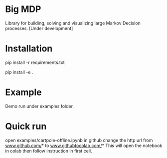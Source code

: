 # Big MDP

Library for building, solving and visualizing large Markov Decision processes. [Under development] 

# Installation 

pip install -r requirements.txt

pip install -e . 


# Example
Demo run under examples folder. 

# Quick run
open examples/cartpole-offline.ipynb in github
change the http url from www.github.com/* to www.githubtocolab.com/*
This will open the notebook in colab then follow instruction in first cell.


